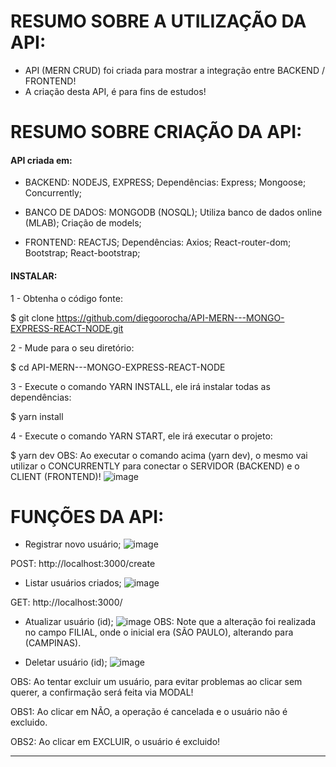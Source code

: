 # RESUMO SOBRE A UTILIZAÇÃO DA API:
- API (MERN CRUD) foi criada  para mostrar a integração entre BACKEND / FRONTEND!
- A criação desta API, é para fins de estudos!

# RESUMO SOBRE CRIAÇÃO DA API:
#### API criada em:
- BACKEND: NODEJS, EXPRESS;
Dependências:
Express;
Mongoose;
Concurrently;

- BANCO DE DADOS: MONGODB (NOSQL);
Utiliza banco de dados online (MLAB);
Criação de models;

- FRONTEND: REACTJS;
Dependências:
Axios;
React-router-dom;
Bootstrap;
React-bootstrap;

#### INSTALAR:

1 - Obtenha o código fonte:

$ git clone https://github.com/diegoorocha/API-MERN---MONGO-EXPRESS-REACT-NODE.git

2 - Mude para o seu diretório:

$ cd API-MERN---MONGO-EXPRESS-REACT-NODE

3 - Execute o comando YARN INSTALL, ele irá instalar todas as dependências:

$ yarn install

4 - Execute o comando YARN START, ele irá executar o projeto:

$ yarn dev 
OBS: Ao executar o comando acima (yarn dev), o mesmo vai utilizar o CONCURRENTLY para conectar o SERVIDOR (BACKEND) e o CLIENT (FRONTEND)!
![image](https://user-images.githubusercontent.com/46031435/53960026-e7025180-40c3-11e9-91a5-a04aeabd5cf0.png)



# FUNÇÕES DA API:
- Registrar novo usuário;
![image](https://user-images.githubusercontent.com/46031435/53960684-ac99b400-40c5-11e9-9d7c-77fabc833038.png)

POST: http://localhost:3000/create

- Listar usuários criados;
![image](https://user-images.githubusercontent.com/46031435/53960982-55e0aa00-40c6-11e9-9e8d-ee3fac7d6a39.png)

GET: http://localhost:3000/

- Atualizar usuário (id);
![image](https://user-images.githubusercontent.com/46031435/53961128-a6580780-40c6-11e9-9c52-a20d2e0d4dd1.png)
OBS: Note que a alteração foi realizada no campo FILIAL, onde o inicial era (SÃO PAULO), alterando para (CAMPINAS).

- Deletar usuário (id);
![image](https://user-images.githubusercontent.com/46031435/53961680-f4b9d600-40c7-11e9-9c59-63db1ceb4e14.png)

OBS: Ao tentar excluir um usuário, para evitar problemas ao clicar sem querer, a confirmação será feita via MODAL!

OBS1: Ao clicar em NÃO, a operação é cancelada e o usuário não é excluido.

OBS2: Ao clicar em EXCLUIR, o usuário é excluido!

------------

